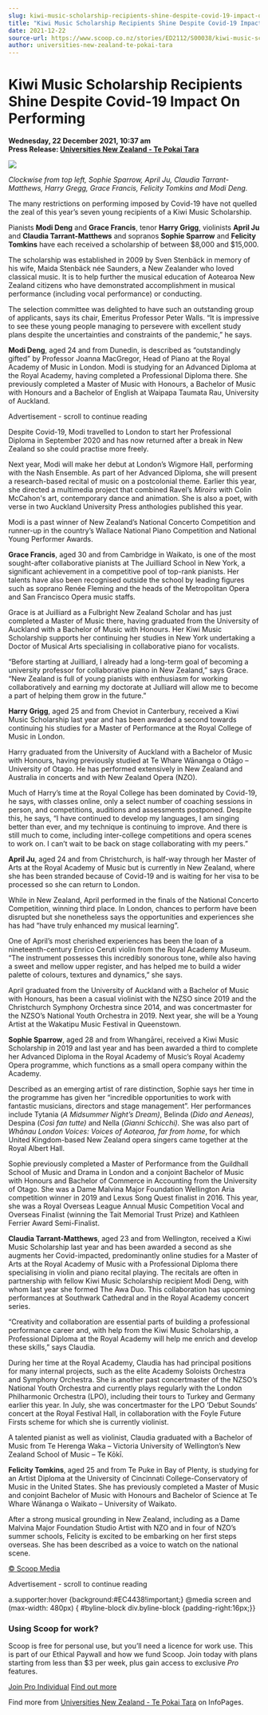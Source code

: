 ```yaml
---
slug: kiwi-music-scholarship-recipients-shine-despite-covid-19-impact-on-performing
title: "Kiwi Music Scholarship Recipients Shine Despite Covid-19 Impact On Performing"
date: 2021-12-22
source-url: https://www.scoop.co.nz/stories/ED2112/S00038/kiwi-music-scholarship-recipients-shine-despite-covid-19-impact-on-performing.htm
author: universities-new-zealand-te-pokai-tara
---
```

Kiwi Music Scholarship Recipients Shine Despite Covid-19 Impact On Performing
=============================================================================

**Wednesday, 22 December 2021, 10:37 am**  
**Press Release: [Universities New Zealand - Te Pokai Tara](https://info.scoop.co.nz/Universities_New_Zealand_-_Te_Pokai_Tara)**

![](https://img.scoop.co.nz/stories/images/2112/eamd6smwxyhdaf_t.jpg)

_Clockwise from top left, Sophie Sparrow, April Ju, Claudia Tarrant-Matthews, Harry Gregg, Grace Francis, Felicity Tomkins and Modi Deng._

The many restrictions on performing imposed by Covid-19 have not quelled the zeal of this year’s seven young recipients of a Kiwi Music Scholarship.

Pianists **Modi Deng** and **Grace Francis**, tenor **Harry Grigg**, violinists **April Ju** and **Claudia Tarrant-Matthews** and sopranos **Sophie Sparrow** and **Felicity Tomkins** have each received a scholarship of between $8,000 and $15,000.

The scholarship was established in 2009 by Sven Stenbäck in memory of his wife, Maida Stenbäck née Saunders, a New Zealander who loved classical music. It is to help further the musical education of Aotearoa New Zealand citizens who have demonstrated accomplishment in musical performance (including vocal performance) or conducting.

The selection committee was delighted to have such an outstanding group of applicants, says its chair, Emeritus Professor Peter Walls. “It is impressive to see these young people managing to persevere with excellent study plans despite the uncertainties and constraints of the pandemic,” he says.

**Modi Deng**, aged 24 and from Dunedin, is described as “outstandingly gifted” by Professor Joanna MacGregor, Head of Piano at the Royal Academy of Music in London. Modi is studying for an Advanced Diploma at the Royal Academy, having completed a Professional Diploma there. She previously completed a Master of Music with Honours, a Bachelor of Music with Honours and a Bachelor of English at Waipapa Taumata Rau, University of Auckland.

Advertisement - scroll to continue reading





Despite Covid-19, Modi travelled to London to start her Professional Diploma in September 2020 and has now returned after a break in New Zealand so she could practise more freely.

Next year, Modi will make her debut at London’s Wigmore Hall, performing with the Nash Ensemble. As part of her Advanced Diploma, she will present a research-based recital of music on a postcolonial theme. Earlier this year, she directed a multimedia project that combined Ravel’s _Miroirs_ with Colin McCahon's art, contemporary dance and animation. She is also a poet, with verse in two Auckland University Press anthologies published this year.

Modi is a past winner of New Zealand’s National Concerto Competition and runner-up in the country’s Wallace National Piano Competition and National Young Performer Awards.

**Grace Francis**, aged 30 and from Cambridge in Waikato, is one of the most sought-after collaborative pianists at The Juilliard School in New York, a significant achievement in a competitive pool of top-rank pianists. Her talents have also been recognised outside the school by leading figures such as soprano Renée Fleming and the heads of the Metropolitan Opera and San Francisco Opera music staffs.

Grace is at Juilliard as a Fulbright New Zealand Scholar and has just completed a Master of Music there, having graduated from the University of Auckland with a Bachelor of Music with Honours. Her Kiwi Music Scholarship supports her continuing her studies in New York undertaking a Doctor of Musical Arts specialising in collaborative piano for vocalists.

“Before starting at Juilliard, I already had a long-term goal of becoming a university professor for collaborative piano in New Zealand,” says Grace. “New Zealand is full of young pianists with enthusiasm for working collaboratively and earning my doctorate at Julliard will allow me to become a part of helping them grow in the future.”

**Harry Grigg**, aged 25 and from Cheviot in Canterbury, received a Kiwi Music Scholarship last year and has been awarded a second towards continuing his studies for a Master of Performance at the Royal College of Music in London.

Harry graduated from the University of Auckland with a Bachelor of Music with Honours, having previously studied at Te Whare Wānanga o Otāgo – University of Otago. He has performed extensively in New Zealand and Australia in concerts and with New Zealand Opera (NZO).

Much of Harry’s time at the Royal College has been dominated by Covid-19, he says, with classes online, only a select number of coaching sessions in person, and competitions, auditions and assessments postponed. Despite this, he says, “I have continued to develop my languages, I am singing better than ever, and my technique is continuing to improve. And there is still much to come, including inter-college competitions and opera scenes to work on. I can’t wait to be back on stage collaborating with my peers.”

**April Ju**, aged 24 and from Christchurch, is half-way through her Master of Arts at the Royal Academy of Music but is currently in New Zealand, where she has been stranded because of Covid-19 and is waiting for her visa to be processed so she can return to London.

While in New Zealand, April performed in the finals of the National Concerto Competition, winning third place. In London, chances to perform have been disrupted but she nonetheless says the opportunities and experiences she has had “have truly enhanced my musical learning”.

One of April’s most cherished experiences has been the loan of a nineteenth-century Enrico Ceruti violin from the Royal Academy Museum. “The instrument possesses this incredibly sonorous tone, while also having a sweet and mellow upper register, and has helped me to build a wider palette of colours, textures and dynamics,” she says.

April graduated from the University of Auckland with a Bachelor of Music with Honours, has been a casual violinist with the NZSO since 2019 and the Christchurch Symphony Orchestra since 2014, and was concertmaster for the NZSO’s National Youth Orchestra in 2019. Next year, she will be a Young Artist at the Wakatipu Music Festival in Queenstown.

**Sophie Sparrow**, aged 28 and from Whangārei, received a Kiwi Music Scholarship in 2019 and last year and has been awarded a third to complete her Advanced Diploma in the Royal Academy of Music’s Royal Academy Opera programme, which functions as a small opera company within the Academy.

Described as an emerging artist of rare distinction, Sophie says her time in the programme has given her “incredible opportunities to work with fantastic musicians, directors and stage management”. Her performances include Tytania (_A Midsummer Night’s Dream)_, Belinda (_Dido and Aeneas),_ Despina (_Così fan tutte)_ and Nella (_Gianni Schicchi)._ She was also part of _Whānau London Voices: Voices of Aotearoa, far from home_, for which United Kingdom-based New Zealand opera singers came together at the Royal Albert Hall.

Sophie previously completed a Master of Performance from the Guildhall School of Music and Drama in London and a conjoint Bachelor of Music with Honours and Bachelor of Commerce in Accounting from the University of Otago. She was a Dame Malvina Major Foundation Wellington Aria competition winner in 2019 and Lexus Song Quest finalist in 2016. This year, she was a Royal Overseas League Annual Music Competition Vocal and Overseas Finalist (winning the Tait Memorial Trust Prize) and Kathleen Ferrier Award Semi-Finalist.

**Claudia Tarrant-Matthews**, aged 23 and from Wellington, received a Kiwi Music Scholarship last year and has been awarded a second as she augments her Covid-impacted, predominantly online studies for a Master of Arts at the Royal Academy of Music with a Professional Diploma there specialising in violin and piano recital playing. The recitals are often in partnership with fellow Kiwi Music Scholarship recipient Modi Deng, with whom last year she formed The Awa Duo. This collaboration has upcoming performances at Southwark Cathedral and in the Royal Academy concert series.

“Creativity and collaboration are essential parts of building a professional performance career and, with help from the Kiwi Music Scholarship, a Professional Diploma at the Royal Academy will help me enrich and develop these skills,” says Claudia.

During her time at the Royal Academy, Claudia has had principal positions for many internal projects, such as the elite Academy Soloists Orchestra and Symphony Orchestra. She is another past concertmaster of the NZSO’s National Youth Orchestra and currently plays regularly with the London Philharmonic Orchestra (LPO), including their tours to Turkey and Germany earlier this year. In July, she was concertmaster for the LPO ‘Debut Sounds’ concert at the Royal Festival Hall, in collaboration with the Foyle Future Firsts scheme for which she is currently violinist.

A talented pianist as well as violinist, Claudia graduated with a Bachelor of Music from Te Herenga Waka – Victoria University of Wellington’s New Zealand School of Music – Te Kōkī.

**Felicity Tomkins**, aged 25 and from Te Puke in Bay of Plenty, is studying for an Artist Diploma at the University of Cincinnati College-Conservatory of Music in the United States. She has previously completed a Master of Music and conjoint Bachelor of Music with Honours and Bachelor of Science at Te Whare Wānanga o Waikato – University of Waikato.

After a strong musical grounding in New Zealand, including as a Dame Malvina Major Foundation Studio Artist with NZO and in four of NZO’s summer schools, Felicity is excited to be embarking on her first steps overseas. She has been described as a voice to watch on the national scene.

[© Scoop Media](http://www.scoop.co.nz/about/terms.html)  

Advertisement - scroll to continue reading



a.supporter:hover {background:#EC4438!important;} @media screen and (max-width: 480px) { #byline-block div.byline-block {padding-right:16px;}}

### Using Scoop for work?

Scoop is free for personal use, but you’ll need a licence for work use. This is part of our Ethical Paywall and how we fund Scoop. Join today with plans starting from less than $3 per week, plus gain access to exclusive _Pro_ features.  
  
[Join Pro Individual](https://pro.scoop.co.nz/Individual/?from=ProIn24) [Find out more](https://pro.scoop.co.nz/using-scoop-for-work/?from=ProIn24)

Find more from [Universities New Zealand - Te Pokai Tara](https://info.scoop.co.nz/Universities_New_Zealand_-_Te_Pokai_Tara) on InfoPages.